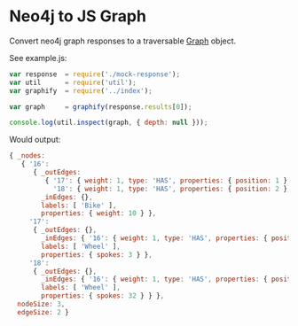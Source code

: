# Neo4j to JS Graph

Convert neo4j graph responses to a traversable [Graph](https://github.com/chenglou/data-structures/wiki/Graph) object.

See example.js:
``` js
var response  = require('./mock-response');
var util      = require('util');
var graphify  = require('../index');

var graph     = graphify(response.results[0]);

console.log(util.inspect(graph, { depth: null }));
```
Would output: 
``` js
{ _nodes:
   { '16':
      { _outEdges:
         { '17': { weight: 1, type: 'HAS', properties: { position: 1 }, id: '9' },
           '18': { weight: 1, type: 'HAS', properties: { position: 2 }, id: '10' } },
        _inEdges: {},
        labels: [ 'Bike' ],
        properties: { weight: 10 } },
     '17':
      { _outEdges: {},
        _inEdges: { '16': { weight: 1, type: 'HAS', properties: { position: 1 }, id: '9' } },
        labels: [ 'Wheel' ],
        properties: { spokes: 3 } },
     '18':
      { _outEdges: {},
        _inEdges: { '16': { weight: 1, type: 'HAS', properties: { position: 2 }, id: '10' } },
        labels: [ 'Wheel' ],
        properties: { spokes: 32 } } },
  nodeSize: 3,
  edgeSize: 2 }

```
